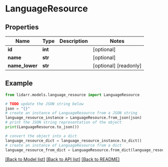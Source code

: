 # LanguageResource


## Properties

Name | Type | Description | Notes
------------ | ------------- | ------------- | -------------
**id** | **int** |  | [optional] 
**name** | **str** |  | [optional] 
**name_lower** | **str** |  | [optional] [readonly] 

## Example

```python
from lidarr.models.language_resource import LanguageResource

# TODO update the JSON string below
json = "{}"
# create an instance of LanguageResource from a JSON string
language_resource_instance = LanguageResource.from_json(json)
# print the JSON string representation of the object
print(LanguageResource.to_json())

# convert the object into a dict
language_resource_dict = language_resource_instance.to_dict()
# create an instance of LanguageResource from a dict
language_resource_from_dict = LanguageResource.from_dict(language_resource_dict)
```
[[Back to Model list]](../README.md#documentation-for-models) [[Back to API list]](../README.md#documentation-for-api-endpoints) [[Back to README]](../README.md)


